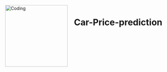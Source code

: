 
<img align= "left" alt="Coding" width= "200" src="https://png.pngtree.com/png-clipart/20200701/original/pngtree-car-seller-deals-buying-and-sale-flat-illustration-png-image_5426832.jpg">
<h1 align="right">Car-Price-prediction</h1>
